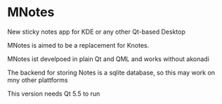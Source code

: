# MNotes
New sticky notes app for KDE or any other Qt-based Desktop

MNotes is aimed to be a replacement for Knotes.

MNotes ist develpoed in plain Qt and QML and works without akonadi

The backend for storing Notes is a sqlite database, so this may work on mny other plattforms

This version needs Qt 5.5 to run
